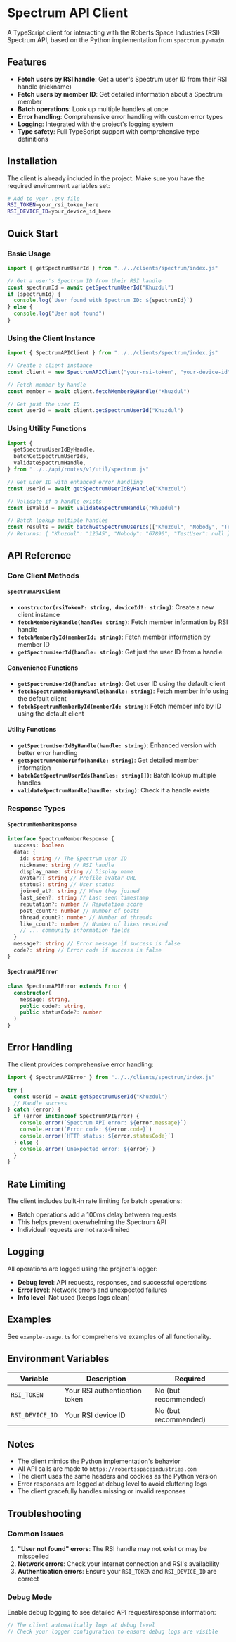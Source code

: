 # Spectrum API Client

A TypeScript client for interacting with the Roberts Space Industries (RSI) Spectrum API, based on the Python implementation from `spectrum.py-main`.

## Features

- **Fetch users by RSI handle**: Get a user's Spectrum user ID from their RSI handle (nickname)
- **Fetch users by member ID**: Get detailed information about a Spectrum member
- **Batch operations**: Look up multiple handles at once
- **Error handling**: Comprehensive error handling with custom error types
- **Logging**: Integrated with the project's logging system
- **Type safety**: Full TypeScript support with comprehensive type definitions

## Installation

The client is already included in the project. Make sure you have the required environment variables set:

```bash
# Add to your .env file
RSI_TOKEN=your_rsi_token_here
RSI_DEVICE_ID=your_device_id_here
```

## Quick Start

### Basic Usage

```typescript
import { getSpectrumUserId } from "../../clients/spectrum/index.js"

// Get a user's Spectrum ID from their RSI handle
const spectrumId = await getSpectrumUserId("Khuzdul")
if (spectrumId) {
  console.log(`User found with Spectrum ID: ${spectrumId}`)
} else {
  console.log("User not found")
}
```

### Using the Client Instance

```typescript
import { SpectrumAPIClient } from "../../clients/spectrum/index.js"

// Create a client instance
const client = new SpectrumAPIClient("your-rsi-token", "your-device-id")

// Fetch member by handle
const member = await client.fetchMemberByHandle("Khuzdul")

// Get just the user ID
const userId = await client.getSpectrumUserId("Khuzdul")
```

### Using Utility Functions

```typescript
import {
  getSpectrumUserIdByHandle,
  batchGetSpectrumUserIds,
  validateSpectrumHandle,
} from "../../api/routes/v1/util/spectrum.js"

// Get user ID with enhanced error handling
const userId = await getSpectrumUserIdByHandle("Khuzdul")

// Validate if a handle exists
const isValid = await validateSpectrumHandle("Khuzdul")

// Batch lookup multiple handles
const results = await batchGetSpectrumUserIds(["Khuzdul", "Nobody", "TestUser"])
// Returns: { "Khuzdul": "12345", "Nobody": "67890", "TestUser": null }
```

## API Reference

### Core Client Methods

#### `SpectrumAPIClient`

- **`constructor(rsiToken?: string, deviceId?: string)`**: Create a new client instance
- **`fetchMemberByHandle(handle: string)`**: Fetch member information by RSI handle
- **`fetchMemberById(memberId: string)`**: Fetch member information by member ID
- **`getSpectrumUserId(handle: string)`**: Get just the user ID from a handle

#### Convenience Functions

- **`getSpectrumUserId(handle: string)`**: Get user ID using the default client
- **`fetchSpectrumMemberByHandle(handle: string)`**: Fetch member info using the default client
- **`fetchSpectrumMemberById(memberId: string)`**: Fetch member info by ID using the default client

#### Utility Functions

- **`getSpectrumUserIdByHandle(handle: string)`**: Enhanced version with better error handling
- **`getSpectrumMemberInfo(handle: string)`**: Get detailed member information
- **`batchGetSpectrumUserIds(handles: string[])`**: Batch lookup multiple handles
- **`validateSpectrumHandle(handle: string)`**: Check if a handle exists

### Response Types

#### `SpectrumMemberResponse`

```typescript
interface SpectrumMemberResponse {
  success: boolean
  data: {
    id: string // The Spectrum user ID
    nickname: string // RSI handle
    display_name: string // Display name
    avatar?: string // Profile avatar URL
    status?: string // User status
    joined_at?: string // When they joined
    last_seen?: string // Last seen timestamp
    reputation?: number // Reputation score
    post_count?: number // Number of posts
    thread_count?: number // Number of threads
    like_count?: number // Number of likes received
    // ... community information fields
  }
  message?: string // Error message if success is false
  code?: string // Error code if success is false
}
```

#### `SpectrumAPIError`

```typescript
class SpectrumAPIError extends Error {
  constructor(
    message: string,
    public code?: string,
    public statusCode?: number
  )
}
```

## Error Handling

The client provides comprehensive error handling:

```typescript
import { SpectrumAPIError } from "../../clients/spectrum/index.js"

try {
  const userId = await getSpectrumUserId("Khuzdul")
  // Handle success
} catch (error) {
  if (error instanceof SpectrumAPIError) {
    console.error(`Spectrum API error: ${error.message}`)
    console.error(`Error code: ${error.code}`)
    console.error(`HTTP status: ${error.statusCode}`)
  } else {
    console.error(`Unexpected error: ${error}`)
  }
}
```

## Rate Limiting

The client includes built-in rate limiting for batch operations:

- Batch operations add a 100ms delay between requests
- This helps prevent overwhelming the Spectrum API
- Individual requests are not rate-limited

## Logging

All operations are logged using the project's logger:

- **Debug level**: API requests, responses, and successful operations
- **Error level**: Network errors and unexpected failures
- **Info level**: Not used (keeps logs clean)

## Examples

See `example-usage.ts` for comprehensive examples of all functionality.

## Environment Variables

| Variable        | Description                   | Required             |
| --------------- | ----------------------------- | -------------------- |
| `RSI_TOKEN`     | Your RSI authentication token | No (but recommended) |
| `RSI_DEVICE_ID` | Your RSI device ID            | No (but recommended) |

## Notes

- The client mimics the Python implementation's behavior
- All API calls are made to `https://robertsspaceindustries.com`
- The client uses the same headers and cookies as the Python version
- Error responses are logged at debug level to avoid cluttering logs
- The client gracefully handles missing or invalid responses

## Troubleshooting

### Common Issues

1. **"User not found" errors**: The RSI handle may not exist or may be misspelled
2. **Network errors**: Check your internet connection and RSI's availability
3. **Authentication errors**: Ensure your `RSI_TOKEN` and `RSI_DEVICE_ID` are correct

### Debug Mode

Enable debug logging to see detailed API request/response information:

```typescript
// The client automatically logs at debug level
// Check your logger configuration to ensure debug logs are visible
```
